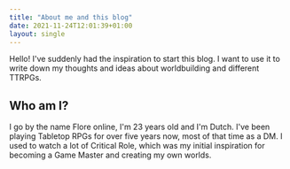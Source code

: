 ```yaml
---
title: "About me and this blog"
date: 2021-11-24T12:01:39+01:00
layout: single
---
```


Hello! I've suddenly had the inspiration to start this blog. I want to use it to write down my thoughts and ideas about worldbuilding and different TTRPGs.

## Who am I?

I go by the name Flore online, I'm 23 years old and I'm Dutch. I've been playing Tabletop RPGs for over five years now, most of that time as a DM. I used to watch a lot of Critical Role, which was my initial inspiration for becoming a Game Master and creating my own worlds.